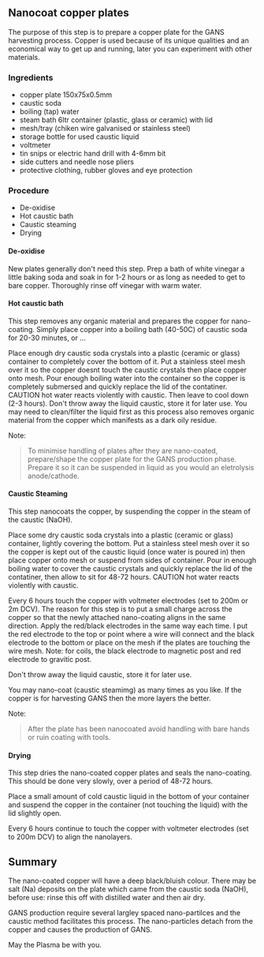 ## Nanocoat copper plates

The purpose of this step is to prepare a copper plate for the GANS harvesting process.  Copper is used because of its unique qualities and an economical way to get up and running, later you can experiment with other materials.

### Ingredients
  - copper plate 150x75x0.5mm
  - caustic soda 
  - boiling (tap) water
  - steam bath 6ltr container (plastic, glass or ceramic) with lid
  - mesh/tray (chiken wire galvanised or stainless steel)
  - storage bottle for used caustic liquid
  - voltmeter
  - tin snips or electric hand drill with 4-6mm bit
  - side cutters and needle nose pliers
  - protective clothing, rubber gloves and eye protection

### Procedure
* De-oxidise
* Hot caustic bath
* Caustic steaming
* Drying

#### De-oxidise
New plates generally don't need this step.  Prep a bath of white vinegar a little baking soda and soak in  for 1-2 hours or as long as needed to get to bare copper.  Thoroughly rinse off vinegar with warm water. 

#### Hot caustic bath
This step removes any organic material and prepares the copper for nano-coating.  Simply place copper into a boiling bath (40-50C) of caustic soda for 20-30 minutes, or ...

Place enough dry caustic soda crystals into a plastic (ceramic or glass) container to completely cover the bottom of it.  Put a stainless steel mesh over it so the copper doesnt touch the caustic crystals then place copper onto mesh. Pour enough boiling water into the container so the copper is completely submersed and quickly replace the lid of the contatiner.  
CAUTION hot water reacts violently with caustic.  Then leave to cool down (2-3 hours).
Don't throw away the liquid caustic, store it for later use.  You may need to clean/filter the liquid first as this process also removes organic material from the copper which manifests as a dark oily residue.

Note: 
> To minimise handling of plates after they are nano-coated, prepare/shape the copper plate for the GANS production phase. Prepare it so it can be suspended in liquid as you would an eletrolysis anode/cathode.

#### Caustic Steaming
This step nanocoats the copper, by suspending the copper in the steam of the caustic (NaOH).

Place some dry caustic soda crystals into a plastic (ceramic or glass) container, lightly covering the bottom.  Put a stainless steel mesh over it so the copper is kept out of the caustic liquid (once water is poured in) then place copper onto mesh or suspend from sides of container.  Pour in enough boiling water to cover the caustic crystals and quickly replace the lid of the contatiner, then allow to sit for 48-72 hours.  CAUTION hot water reacts violently with caustic.

Every 6 hours touch the copper with voltmeter electrodes (set to 200m or 2m DCV).  The reason for this step is to put a small charge across the copper so that the newly attached nano-coating aligns in the same direction. Apply the red/black electrodes in the same way each time.  I put the red electrode to the top or point where a wire will connect and the black electrode to the bottom or place on the mesh if the plates are touching the wire mesh.  Note: for coils, the black electrode to magnetic post and red electrode to gravitic post.

Don't throw away the liquid caustic, store it for later use.

You may nano-coat (caustic steamimg) as many times as you like.  If the copper is for harvesting GANS then the more layers the better.

Note: 
> After the plate has been nanocoated avoid handling with bare hands or ruin coating with tools.  

#### Drying
This step dries the nano-coated copper plates and seals the nano-coating.  This should be done very slowly, over a period of 48-72 hours. 

Place a small amount of cold caustic liquid in the bottom of your container and suspend the copper in the container (not touching the liquid) with the lid slightly open.

Every 6 hours continue to touch the copper with voltmeter electrodes (set to 200m DCV) to align the nanolayers.

## Summary
The nano-coated copper will have a deep black/bluish colour.  There may be salt (Na) deposits on the plate which came from the caustic soda (NaOH), before use: rinse this off with distilled water and then air dry.

GANS production require several largley spaced nano-partilces and the caustic method facilitates this process.  The nano-particles detach from the copper and causes the production of GANS.

May the Plasma be with you.

